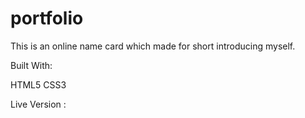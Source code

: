 # portfolio

This is an online name card which made for short introducing myself.

Built With:

HTML5
CSS3


Live Version : 
